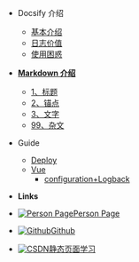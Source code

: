 <!-- docs/_sidebar.md -->

- Docsify 介绍
    - [基本介绍](README.md)
    - [日志价值](overview/logging-effect.md)
    - [使用困惑](overview/logging-problem.md)

- [**Markdown 介绍**](markdown/README.md)
    - [1、标题](markdown/1标题.md)
    - [2、锚点](markdown/2锚点.md)
    - [3、文字](markdown/3文字.md)
    - [99、杂文](markdown/99杂.md)

- Guide
    - [Deploy](exercise/Deploy.md)
    - [Vue](exercise/Vue.md)
        - [configuration+Logback](exercise/configuration.md)
 
- **Links**
- [![Person Page](https://icongr.am/entypo/home.svg?size=16&color=808080)Person Page](http://www.boommanpro.cn/)
- [![Github](https://icongram.jgog.in/simple/github.svg?color=808080&size=16)Github](https://github.com/yanghuizhi/)
- [![CSDN](../miniimg/钻石-16.svg)静态页面学习](Links/README.md)

<!--...看起来是图片太大，没事，慢慢来 -->

